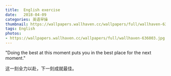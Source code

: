 ```yaml
---
title:  English exercise
date:   2018-04-09
categories: 英语早操
thumbnail: https://wallpapers.wallhaven.cc/wallpapers/full/wallhaven-636003.jpg
tags: English
photos:
- https://wallpapers.wallhaven.cc/wallpapers/full/wallhaven-636003.jpg
---
```


"Doing the best at this moment puts you in the best place for the next moment."
<p>这一刻全力以赴，下一刻成就最佳。</p>
